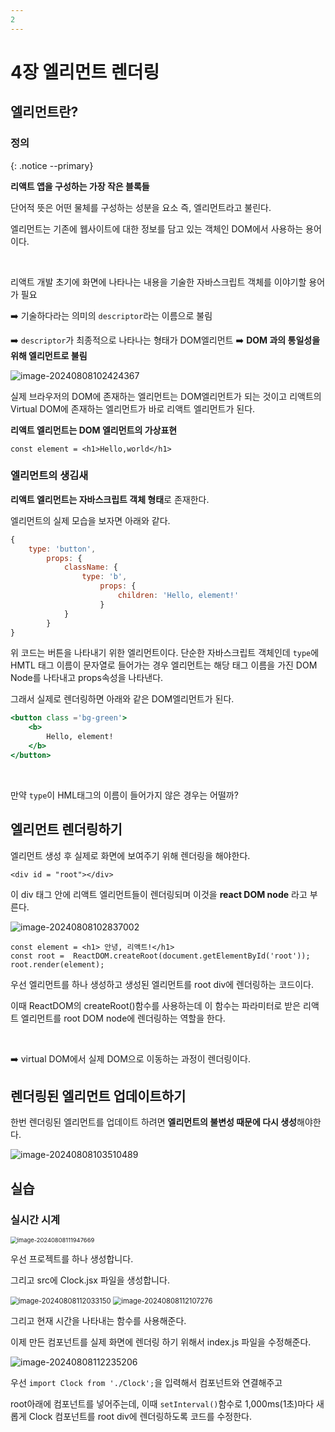 ```yaml
---
2
---
```


# 4장 엘리먼트 렌더링

## 엘리먼트란?

### 정의

{: .notice --primary}

**리액트 앱을 구성하는 가장 작은 블록들**

단어적 뜻은 어떤 물체를 구성하는 성분을 요소 즉, 엘리먼트라고 불린다.

엘리먼트는 기존에 웹사이트에 대한 정보를 담고 있는 객체인 DOM에서 사용하는 용어이다.

<br>

리액트 개발 초기에 <span class="hlm">화면에 나타나는 내용을 기술한 자바스크립트 객체</span>를 이야기할 용어가 필요

➡️ 기술하다라는 의미의 `descriptor`라는 이름으로 불림

➡️ `descriptor`가 최종적으로 나타나는 형태가 DOM엘리먼트 ➡️ **DOM 과의 통일성을 위해 엘리먼트로 불림**

![image-20240808102424367](/../../images/2024-08-08-리액트2/image-20240808102424367.png)

실제 브라우저의 DOM에 존재하는 엘리먼트는 DOM엘리먼트가 되는 것이고 리액트의 Virtual DOM에 존재하는 엘리먼트가 바로 리액트 엘리먼트가 된다.

<span class="hlm">**리액트 엘리먼트는 DOM 엘리먼트의 가상표현**</span>



``` react
const element = <h1>Hello,world</h1>
```



### 엘리먼트의 생김새

**리액트 엘리먼트는 자바스크립트 객체 형태**로 존재한다. 

엘리먼트의 실제 모습을 보자면 아래와 같다.

``` jsx
{
    type: 'button',
        props: {
            className: {
                type: 'b',
                    props: {
                        children: 'Hello, element!'
                    }
            }
        }
}
```

위 코드는 버튼을 나타내기 위한 엘리먼트이다. 단순한 자바스크립트 객체인데 `type`에 HMTL 태그 이름이 문자열로 들어가는 경우 엘리먼트는 해당 태그 이름을 가진 DOM Node를 나타내고 props속성을 나타낸다. 

그래서 실제로 렌더링하면 아래와  같은 DOM엘리먼트가 된다.

```jsx
<button class ='bg-green'>
	<b>
    	Hello, element!
    </b>
</button>
```

 <br>

만약 	`type`이 HML태그의 이름이 들어가지 않은 경우는 어떨까?



## 엘리먼트 렌더링하기

엘리먼트 생성 후 실제로 화면에 보여주기 위해 렌더링을 해야한다.

`<div id = "root"></div>`

이 div 태그 안에 리액트 엘리먼트들이 렌더링되며 이것을 **react DOM node** 라고 부른다.

![image-20240808102837002](../../../images/2024-08-08-리액트2/image-20240808102837002.png)



``` react
const element = <h1> 안녕, 리액트!</h1>
const root =  ReactDOM.createRoot(document.getElementById('root'));
root.render(element);
```

우선 엘리먼트를 하나 생성하고 생성된 엘리먼트를 root div에 렌더링하는 코드이다.

이때 ReactDOM의 createRoot()함수를 사용하는데 이 함수는 파라미터로 받은 리액트 엘리먼트를 root DOM node에 렌더링하는 역할을 한다.

<br>

➡️ virtual DOM에서 실제 DOM으로 이동하는 과정이 렌더링이다.

## 렌더링된 엘리먼트 업데이트하기

한번 렌더링된 엘리먼트를 업데이트 하려면 **엘리먼트의 불변성 때문에 다시 생성**해야한다.



![image-20240808103510489](../../../images/2024-08-08-리액트2/image-20240808103510489.png)



## 실습

### 실시간 시계 

<img src="../../../images/2024-08-08-리액트2/image-20240808111947669.png" alt="image-20240808111947669" style="zoom:67%;" />

우선 프로젝트를 하나 생성합니다.

그리고 src에 Clock.jsx 파일을 생성합니다.

<img src="../../../images/2024-08-08-리액트2/image-20240808112033150.png" alt="image-20240808112033150" style="zoom:80%;" />



<img src="../../../images/2024-08-08-리액트2/image-20240808112107276.png" alt="image-20240808112107276" style="zoom:80%;" />

그리고 현재 시간을 나타내는 함수를 사용해준다.

이제 만든 컴포넌트를 실제 화면에 렌더링 하기 위해서 index.js 파일을 수정해준다.

![image-20240808112235206](../../../images/2024-08-08-리액트2/image-20240808112235206.png)

우선 `import Clock from './Clock';`을 입력해서 컴포넌트와 연결해주고

root아래에 컴포넌트를 넣어주는데, 이때 `setInterval()`함수로 1,000ms(1초)마다 새롭게 Clock 컴포넌트를 root div에  렌더링하도록 코드를 수정한다.